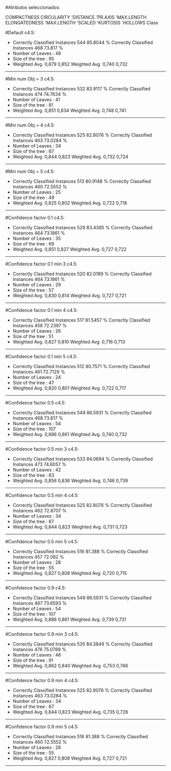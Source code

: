 #Atributos seleccionados: 

COMPACTNESS
CIRCULARITY
'DISTANCE
'PR.AXIS
'MAX.LENGTH
ELONGATEDNESS
'MAX.LENGTH
'SCALED
'KURTOSIS
'HOLLOWS
Class


#Default c4.5:
* Correctly Classified Instances         544               85.8044 %
Correctly Classified Instances         468               73.817  %
* Number of Leaves  : 	48
* Size of the tree : 	95
* Weighted Avg. 0,879 0,852
Weighted Avg. 0,740 0,732
---- 

#Min num Obj = 3 c4.5:
* Correctly Classified Instances         532               83.9117 %
Correctly Classified Instances         474               74.7634 %
* Number of Leaves  : 	41
* Size of the tree : 	81
* Weighted Avg. 0,851 0,834
Weighted Avg. 0,748 0,741
---- 

#Min num Obj = 4 c4.5:
* Correctly Classified Instances         525               82.8076 %
Correctly Classified Instances         463               73.0284 %
* Number of Leaves  : 	34
* Size of the tree : 	67
* Weighted Avg. 0,844 0,823
Weighted Avg. 0,732 0,724
---- 

#Min num Obj = 5 c4.5:
* Correctly Classified Instances         513               80.9148 %
Correctly Classified Instances         460               72.5552 %
* Number of Leaves  : 	25
* Size of the tree : 	49
* Weighted Avg. 0,825 0,802
Weighted Avg. 0,722 0,718
---- 

#Confidence factor 0.1 c4.5:
* Correctly Classified Instances         529               83.4385 %
Correctly Classified Instances         464               73.1861 %
* Number of Leaves  : 	35
* Size of the tree : 	69
* Weighted Avg. 0,851 0,827
Weighted Avg. 0,727 0,722
---- 

#Confidence factor 0.1  min 3 c4.5:
* Correctly Classified Instances         520               82.0189 %
Correctly Classified Instances         464               73.1861 %
* Number of Leaves  : 	29
* Size of the tree : 	57
* Weighted Avg. 0,830 0,814
Weighted Avg. 0,727 0,721
---- 

#Confidence factor 0.1  min 4 c4.5:
* Correctly Classified Instances         517               81.5457 %
Correctly Classified Instances         458               72.2397 %
* Number of Leaves  : 	26
* Size of the tree : 	51
* Weighted Avg. 0,827 0,810
Weighted Avg. 0,716 0,713
---- 

#Confidence factor 0.1  min 5 c4.5:
* Correctly Classified Instances         512               80.7571 %
Correctly Classified Instances         461               72.7129 %
* Number of Leaves  : 	24
* Size of the tree : 	47
* Weighted Avg. 0,820 0,801
Weighted Avg. 0,722 0,717
---- 

#Confidence factor 0.5 c4.5:
* Correctly Classified Instances         549               86.5931 %
Correctly Classified Instances         468               73.817  %
* Number of Leaves  : 	54
* Size of the tree : 	107
* Weighted Avg. 0,886 0,861
Weighted Avg. 0,740 0,732
---- 

#Confidence factor 0.5  min 3 c4.5:
* Correctly Classified Instances         533               84.0694 %
Correctly Classified Instances         473               74.6057 %
* Number of Leaves  : 	42
* Size of the tree : 	83
* Weighted Avg. 0,856 0,836
Weighted Avg. 0,746 0,739
---- 

#Confidence factor 0.5  min 4 c4.5:
* Correctly Classified Instances         525               82.8076 %
Correctly Classified Instances         462               72.8707 %
* Number of Leaves  : 	34
* Size of the tree : 	67
* Weighted Avg. 0,844 0,823
Weighted Avg. 0,731 0,723
---- 

#Confidence factor 0.5  min 5 c4.5:
* Correctly Classified Instances         516               81.388  %
Correctly Classified Instances         457               72.082  %
* Number of Leaves  : 	28
* Size of the tree : 	55
* Weighted Avg. 0,827 0,808
Weighted Avg. 0,720 0,715
---- 

#Confidence factor 0.9 c4.5:
* Correctly Classified Instances         549               86.5931 %
Correctly Classified Instances         467               73.6593 %
* Number of Leaves  : 	54
* Size of the tree : 	107
* Weighted Avg. 0,886 0,861
Weighted Avg. 0,739 0,731
---- 

#Confidence factor 0.9  min 3 c4.5:
* Correctly Classified Instances         535               84.3849 %
Correctly Classified Instances         476               75.0789 %
* Number of Leaves  : 	46
* Size of the tree : 	91
* Weighted Avg. 0,862 0,840
Weighted Avg. 0,753 0,746
---- 

#Confidence factor 0.9  min 4 c4.5:
* Correctly Classified Instances         525               82.8076 %
Correctly Classified Instances         463               73.0284 %
* Number of Leaves  : 	34
* Size of the tree : 	67
* Weighted Avg. 0,844 0,823
Weighted Avg. 0,735 0,726
---- 

#Confidence factor 0.9  min 5 c4.5:
* Correctly Classified Instances         516               81.388  %
Correctly Classified Instances         460               72.5552 %
* Number of Leaves  : 	28
* Size of the tree : 	55
* Weighted Avg. 0,827 0,808
Weighted Avg. 0,727 0,721
---- 

